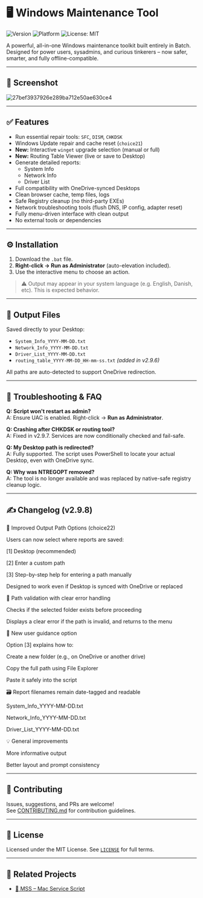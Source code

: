 # 🖥️ Windows Maintenance Tool

![Version](https://img.shields.io/badge/version-v2.9.8-brightgreen)
![Platform](https://img.shields.io/badge/platform-Windows-blue)
![License: MIT](https://img.shields.io/badge/license-MIT-blue)

A powerful, all-in-one Windows maintenance toolkit built entirely in Batch.  
Designed for power users, sysadmins, and curious tinkerers – now safer, smarter, and fully offline-compatible.

---

## 📸 Screenshot
![27bef3937926e289ba712e50ae630ce4](https://github.com/user-attachments/assets/805bdc0e-351f-45c1-9540-0342ada02ef1)


---

## ✅ Features

- Run essential repair tools: `SFC`, `DISM`, `CHKDSK`
- Windows Update repair and cache reset (`choice21`)
- **New:** Interactive `winget` upgrade selection (manual or full)
- **New:** Routing Table Viewer (live or save to Desktop)
- Generate detailed reports:
  - System Info
  - Network Info
  - Driver List
- Full compatibility with OneDrive-synced Desktops
- Clean browser cache, temp files, logs
- Safe Registry cleanup (no third-party EXEs)
- Network troubleshooting tools (flush DNS, IP config, adapter reset)
- Fully menu-driven interface with clean output
- No external tools or dependencies

---

## ⚙️ Installation

1. Download the `.bat` file.
2. **Right-click → Run as Administrator** (auto-elevation included).
3. Use the interactive menu to choose an action.

> ⚠️ Output may appear in your system language (e.g. English, Danish, etc). This is expected behavior.

---

## 📁 Output Files

Saved directly to your Desktop:

- `System_Info_YYYY-MM-DD.txt`
- `Network_Info_YYYY-MM-DD.txt`
- `Driver_List_YYYY-MM-DD.txt`
- `routing_table_YYYY-MM-DD_HH-mm-ss.txt` *(added in v2.9.6)*

All paths are auto-detected to support OneDrive redirection.

---

## 🧪 Troubleshooting & FAQ

**Q: Script won't restart as admin?**  
A: Ensure UAC is enabled. Right-click → **Run as Administrator**.

**Q: Crashing after CHKDSK or routing tool?**  
A: Fixed in v2.9.7. Services are now conditionally checked and fail-safe.

**Q: My Desktop path is redirected?**  
A: Fully supported. The script uses PowerShell to locate your actual Desktop, even with OneDrive sync.

**Q: Why was NTREGOPT removed?**  
A: The tool is no longer available and was replaced by native-safe registry cleanup logic.

---

## ✍️ Changelog (v2.9.8)
📂 Improved Output Path Options (choice22)

Users can now select where reports are saved:

[1] Desktop (recommended)

[2] Enter a custom path

[3] Step-by-step help for entering a path manually

Designed to work even if Desktop is synced with OneDrive or replaced

🧭 Path validation with clear error handling

Checks if the selected folder exists before proceeding

Displays a clear error if the path is invalid, and returns to the menu

📘 New user guidance option

Option [3] explains how to:

Create a new folder (e.g., on OneDrive or another drive)

Copy the full path using File Explorer

Paste it safely into the script

🗃️ Report filenames remain date-tagged and readable

System_Info_YYYY-MM-DD.txt

Network_Info_YYYY-MM-DD.txt

Driver_List_YYYY-MM-DD.txt

💡 General improvements

More informative output

Better layout and prompt consistency

---

## 🤝 Contributing

Issues, suggestions, and PRs are welcome!  
See [CONTRIBUTING.md](CONTRIBUTING.md) for contribution guidelines.

---

## 📜 License

Licensed under the MIT License. See [`LICENSE`](LICENSE) for full terms.

---

## 🔗 Related Projects

- [🍎 MSS – Mac Service Script](https://github.com/ios12checker/MSS-Mac-Service-Script)
